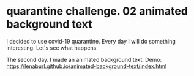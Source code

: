 # quarantine challenge. 02 animated background text
I decided to use covid-19 quarantine.
Every day I will do something interesting.
Let's see what happens.

The second day. I made an animated background text.
Demo: https://lenaburl.github.io/animated-background-text/index.html
